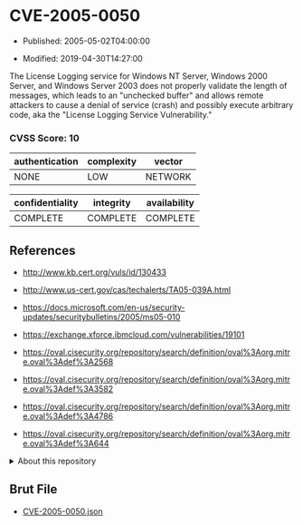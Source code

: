 # CVE-2005-0050

- Published: 2005-05-02T04:00:00

- Modified: 2019-04-30T14:27:00

The License Logging service for Windows NT Server, Windows 2000 Server, and Windows Server 2003 does not properly validate the length of messages, which leads to an "unchecked buffer" and allows remote attackers to cause a denial of service (crash) and possibly execute arbitrary code, aka the "License Logging Service Vulnerability."

### CVSS Score: **10**

| authentication | complexity | vector |
| --- | --- | --- |
| NONE | LOW | NETWORK |

| confidentiality | integrity | availability |
| --- | --- | --- |
| COMPLETE | COMPLETE | COMPLETE |

## References

* http://www.kb.cert.org/vuls/id/130433

* http://www.us-cert.gov/cas/techalerts/TA05-039A.html

* https://docs.microsoft.com/en-us/security-updates/securitybulletins/2005/ms05-010

* https://exchange.xforce.ibmcloud.com/vulnerabilities/19101

* https://oval.cisecurity.org/repository/search/definition/oval%3Aorg.mitre.oval%3Adef%3A2568

* https://oval.cisecurity.org/repository/search/definition/oval%3Aorg.mitre.oval%3Adef%3A3582

* https://oval.cisecurity.org/repository/search/definition/oval%3Aorg.mitre.oval%3Adef%3A4786

* https://oval.cisecurity.org/repository/search/definition/oval%3Aorg.mitre.oval%3Adef%3A644

<details>
<summary>About this repository</summary> 

  This repository is part of the project [Live Hack CVE](https://github.com/Live-Hack-CVE). Main website can be found [www.live-hack.org](https://www.live-hack.org) 
  
  Made by [Sn0wAlice](https://github.com/Sn0wAlice) for the people that care about security and need to have a feed of the latest CVEs. Hope you enjoy it, don't forget to star the repo and follow me on [Twitter](https://twitter.com/Sn0wAlice) and [Github](https://github.com/Sn0wAlice). And that is my [personnal website](https://www.alice-snow.me/)

  - [Home Page](https://github.com/Live-Hack-CVE)
  - [Framework](https://github.com/Live-Hack-CVE/cve-framework)
  - [CVE database](https://github.com/Live-Hack-CVE/full_database)
  - [Changelog](https://github.com/Live-Hack-CVE/Changelog)
</details>

## Brut File

* [CVE-2005-0050.json](https://raw.githubusercontent.com/Live-Hack-CVE/full_database/main/cves/2005/CVE-2005-0050.json)

